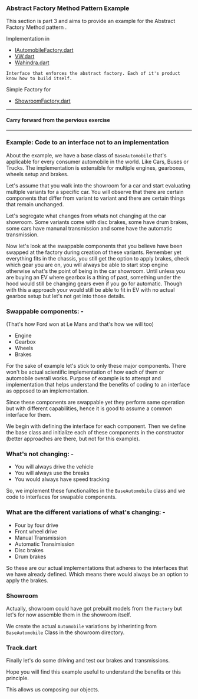 ### Abstract Factory Method Pattern Example
This section is part 3 and aims to provide an example for the Abstract Factory Method pattern . 

Implementation in

- [IAutomobileFactory.dart](./interface/Highway.dart)
- [VW.dart](./showroom/VW.dart) 
- [Wahindra.dart](showroom/Wahindra.dart) 

```
Interface that enforces the abstract factory. Each of it's product know how to build itself.
```
Simple Factory for 

- [ShowroomFactory.dart](./factory/ShowroomFactory.dart)

---
#### Carry forward from the pervious exercise
----
### Example: Code to an interface not to an implementation 
About the example, we have a base class of `BaseAutomobile` that's applicable for every consumer automobile in the world. Like Cars, Buses or Trucks. The implementation is extensible for multiple engines, gearboxes, wheels setup and brakes.

Let's assume that you walk into the showroom for a car and start evaluating multiple variants for a specific car. You will observe that there are certain components that differ from variant to variant and there are certain things that remain unchanged.

Let's segregate what changes from whats not changing at the car showroom. Some variants come with disc brakes, some have drum brakes, some cars have manunal transmission and some have the automatic transmission.

Now let's look at the swappable components that you believe have been swapped at the factory during creation of these variants. Remember yet everything fits in the chassis, you still get the option to apply brakes, check which gear you are on, you will always be able to start stop engine otherwise what's the point of being in the car showroom. Until unless you are buying an EV where gearbox is a thing of past, something under the hood would still be changing gears even if you go for automatic. Though with this a approach your would still be able to fit in EV with no actual gearbox setup but let's not get into those details.

### Swappable components: -
 (That's how Ford won at Le Mans and that's how we will too)

- Engine
- Gearbox
- Wheels
- Brakes

For the sake of example let's stick to only these major components. There won't be actual scientific implementation of how each of them or automobile overall works. Purpose of example is to attempt and implementation that helps understand the benefits of coding to an interface as opposed to an implementation.

Since these components are swappable yet they perform same operation but with different capabilities, hence it is good to assume a common interface for them. 

We begin with defining the interface for each component. Then we define the base class and initialize each of these components in the constructor (better approaches are there, but not for this example).

### What's not changing: -
- You will always drive the vehicle
- You will always use the breaks
- You would always have speed tracking 

So, we implement these functionalites in the `BaseAutomobile` class and we code to interfaces for swapable components.

### What are the different variations of what's changing: -
- Four by four drive
- Front wheel drive
- Manual Transmission
- Automatic Transimission
- Disc brakes
- Drum brakes

So these are our actual implementations that adheres to the interfaces that we have already defined. Which means there would always be an option to apply the brakes.

### Showroom

Actually, showroom could have got prebuilt models from the `Factory` but let's for now assemble them in the showroom itself. 

We create the actual `Automobile` variations by inherinting from `BaseAutomobile` Class in the showroom directory.

### Track.dart

Finally let's do some driving and test our brakes and transmissions.

Hope you will find this example useful to understand the benefits or this principle. 

This allows us composing our objects. 


